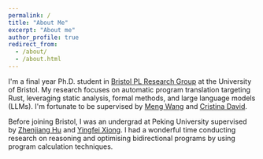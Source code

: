 ```yaml
---
permalink: /
title: "About Me"
excerpt: "About me"
author_profile: true
redirect_from: 
  - /about/
  - /about.html
---
```


I'm a final year Ph.D. student in [Bristol PL Research Group](https://plrg-bristol.github.io/) at the University of Bristol. My research focuses on automatic program translation targeting Rust, leveraging static analysis, formal methods, and large language models (LLMs). I'm fortunate to be supervised by [Meng Wang](https://mengwangoxf.github.io/) and [Cristina David](https://cristina-david.github.io/).

Before joining Bristol, I was an undergrad at Peking University supervised by [Zhenjiang Hu](https://zhenjiang888.github.io/) and [Yingfei Xiong](https://xiongyingfei.github.io/). I had a wonderful time conducting research on reasoning and optimising bidirectional programs by using program calculation techniques.